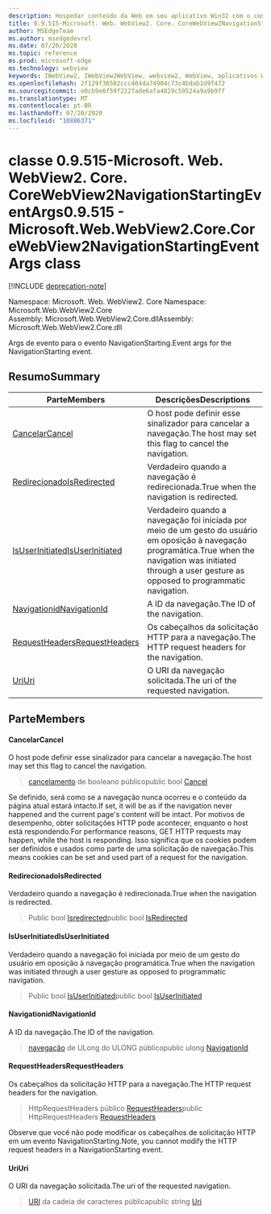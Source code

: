 ```yaml
---
description: Hospedar conteúdo da Web em seu aplicativo Win32 com o controle WebView2 do Microsoft Edge
title: 0.9.515-Microsoft. Web. WebView2. Core. CoreWebView2NavigationStartingEventArgs
author: MSEdgeTeam
ms.author: msedgedevrel
ms.date: 07/20/2020
ms.topic: reference
ms.prod: microsoft-edge
ms.technology: webview
keywords: IWebView2, IWebView2WebView, webview2, WebView, aplicativos Win32, Win32, Edge, ICoreWebView2, ICoreWebView2Controller, controle do navegador, HTML Edge
ms.openlocfilehash: 2f129f36502ccc404da74904c73c4bdab1d9f472
ms.sourcegitcommit: e0cb9e6f59f222fade6afa4829c59524a9a9b9ff
ms.translationtype: MT
ms.contentlocale: pt-BR
ms.lasthandoff: 07/20/2020
ms.locfileid: "10886371"
---
```

# <span data-ttu-id="97292-104">classe 0.9.515-Microsoft. Web. WebView2. Core. CoreWebView2NavigationStartingEventArgs</span><span class="sxs-lookup"><span data-stu-id="97292-104">0.9.515 - Microsoft.Web.WebView2.Core.CoreWebView2NavigationStartingEventArgs class</span></span> 

[!INCLUDE [deprecation-note](../../includes/deprecation-note.md)]

<span data-ttu-id="97292-105">Namespace: Microsoft. Web. WebView2. Core </span><span class="sxs-lookup"><span data-stu-id="97292-105">Namespace: Microsoft.Web.WebView2.Core</span></span>\
<span data-ttu-id="97292-106">Assembly: Microsoft.Web.WebView2.Core.dll</span><span class="sxs-lookup"><span data-stu-id="97292-106">Assembly: Microsoft.Web.WebView2.Core.dll</span></span>

<span data-ttu-id="97292-107">Args de evento para o evento NavigationStarting.</span><span class="sxs-lookup"><span data-stu-id="97292-107">Event args for the NavigationStarting event.</span></span>

## <span data-ttu-id="97292-108">Resumo</span><span class="sxs-lookup"><span data-stu-id="97292-108">Summary</span></span>

 <span data-ttu-id="97292-109">Parte</span><span class="sxs-lookup"><span data-stu-id="97292-109">Members</span></span>                        | <span data-ttu-id="97292-110">Descrições</span><span class="sxs-lookup"><span data-stu-id="97292-110">Descriptions</span></span>
--------------------------------|---------------------------------------------
[<span data-ttu-id="97292-111">Cancelar</span><span class="sxs-lookup"><span data-stu-id="97292-111">Cancel</span></span>](#cancel) | <span data-ttu-id="97292-112">O host pode definir esse sinalizador para cancelar a navegação.</span><span class="sxs-lookup"><span data-stu-id="97292-112">The host may set this flag to cancel the navigation.</span></span>
[<span data-ttu-id="97292-113">Redirecionado</span><span class="sxs-lookup"><span data-stu-id="97292-113">IsRedirected</span></span>](#isredirected) | <span data-ttu-id="97292-114">Verdadeiro quando a navegação é redirecionada.</span><span class="sxs-lookup"><span data-stu-id="97292-114">True when the navigation is redirected.</span></span>
[<span data-ttu-id="97292-115">IsUserInitiated</span><span class="sxs-lookup"><span data-stu-id="97292-115">IsUserInitiated</span></span>](#isuserinitiated) | <span data-ttu-id="97292-116">Verdadeiro quando a navegação foi iniciada por meio de um gesto do usuário em oposição à navegação programática.</span><span class="sxs-lookup"><span data-stu-id="97292-116">True when the navigation was initiated through a user gesture as opposed to programmatic navigation.</span></span>
[<span data-ttu-id="97292-117">Navigationid</span><span class="sxs-lookup"><span data-stu-id="97292-117">NavigationId</span></span>](#navigationid) | <span data-ttu-id="97292-118">A ID da navegação.</span><span class="sxs-lookup"><span data-stu-id="97292-118">The ID of the navigation.</span></span>
[<span data-ttu-id="97292-119">RequestHeaders</span><span class="sxs-lookup"><span data-stu-id="97292-119">RequestHeaders</span></span>](#requestheaders) | <span data-ttu-id="97292-120">Os cabeçalhos da solicitação HTTP para a navegação.</span><span class="sxs-lookup"><span data-stu-id="97292-120">The HTTP request headers for the navigation.</span></span>
[<span data-ttu-id="97292-121">Uri</span><span class="sxs-lookup"><span data-stu-id="97292-121">Uri</span></span>](#uri) | <span data-ttu-id="97292-122">O URI da navegação solicitada.</span><span class="sxs-lookup"><span data-stu-id="97292-122">The uri of the requested navigation.</span></span>

## <span data-ttu-id="97292-123">Parte</span><span class="sxs-lookup"><span data-stu-id="97292-123">Members</span></span>

#### <span data-ttu-id="97292-124">Cancelar</span><span class="sxs-lookup"><span data-stu-id="97292-124">Cancel</span></span> 

<span data-ttu-id="97292-125">O host pode definir esse sinalizador para cancelar a navegação.</span><span class="sxs-lookup"><span data-stu-id="97292-125">The host may set this flag to cancel the navigation.</span></span>

> <span data-ttu-id="97292-126">[cancelamento](#cancel) de booleano público</span><span class="sxs-lookup"><span data-stu-id="97292-126">public bool [Cancel](#cancel)</span></span>

<span data-ttu-id="97292-127">Se definido, será como se a navegação nunca ocorreu e o conteúdo da página atual estará intacto.</span><span class="sxs-lookup"><span data-stu-id="97292-127">If set, it will be as if the navigation never happened and the current page's content will be intact.</span></span> <span data-ttu-id="97292-128">Por motivos de desempenho, obter solicitações HTTP pode acontecer, enquanto o host está respondendo.</span><span class="sxs-lookup"><span data-stu-id="97292-128">For performance reasons, GET HTTP requests may happen, while the host is responding.</span></span> <span data-ttu-id="97292-129">Isso significa que os cookies podem ser definidos e usados como parte de uma solicitação de navegação.</span><span class="sxs-lookup"><span data-stu-id="97292-129">This means cookies can be set and used part of a request for the navigation.</span></span>

#### <span data-ttu-id="97292-130">Redirecionado</span><span class="sxs-lookup"><span data-stu-id="97292-130">IsRedirected</span></span> 

<span data-ttu-id="97292-131">Verdadeiro quando a navegação é redirecionada.</span><span class="sxs-lookup"><span data-stu-id="97292-131">True when the navigation is redirected.</span></span>

> <span data-ttu-id="97292-132">Public bool [Isredirected](#isredirected)</span><span class="sxs-lookup"><span data-stu-id="97292-132">public bool [IsRedirected](#isredirected)</span></span>

#### <span data-ttu-id="97292-133">IsUserInitiated</span><span class="sxs-lookup"><span data-stu-id="97292-133">IsUserInitiated</span></span> 

<span data-ttu-id="97292-134">Verdadeiro quando a navegação foi iniciada por meio de um gesto do usuário em oposição à navegação programática.</span><span class="sxs-lookup"><span data-stu-id="97292-134">True when the navigation was initiated through a user gesture as opposed to programmatic navigation.</span></span>

> <span data-ttu-id="97292-135">Public bool [IsUserInitiated](#isuserinitiated)</span><span class="sxs-lookup"><span data-stu-id="97292-135">public bool [IsUserInitiated](#isuserinitiated)</span></span>

#### <span data-ttu-id="97292-136">Navigationid</span><span class="sxs-lookup"><span data-stu-id="97292-136">NavigationId</span></span> 

<span data-ttu-id="97292-137">A ID da navegação.</span><span class="sxs-lookup"><span data-stu-id="97292-137">The ID of the navigation.</span></span>

> <span data-ttu-id="97292-138">[navegação](#navigationid) de ULong do ULONG público</span><span class="sxs-lookup"><span data-stu-id="97292-138">public ulong [NavigationId](#navigationid)</span></span>

#### <span data-ttu-id="97292-139">RequestHeaders</span><span class="sxs-lookup"><span data-stu-id="97292-139">RequestHeaders</span></span> 

<span data-ttu-id="97292-140">Os cabeçalhos da solicitação HTTP para a navegação.</span><span class="sxs-lookup"><span data-stu-id="97292-140">The HTTP request headers for the navigation.</span></span>

> <span data-ttu-id="97292-141">HttpRequestHeaders público [RequestHeaders](#requestheaders)</span><span class="sxs-lookup"><span data-stu-id="97292-141">public HttpRequestHeaders [RequestHeaders](#requestheaders)</span></span>

<span data-ttu-id="97292-142">Observe que você não pode modificar os cabeçalhos de solicitação HTTP em um evento NavigationStarting.</span><span class="sxs-lookup"><span data-stu-id="97292-142">Note, you cannot modify the HTTP request headers in a NavigationStarting event.</span></span>

#### <span data-ttu-id="97292-143">Uri</span><span class="sxs-lookup"><span data-stu-id="97292-143">Uri</span></span> 

<span data-ttu-id="97292-144">O URI da navegação solicitada.</span><span class="sxs-lookup"><span data-stu-id="97292-144">The uri of the requested navigation.</span></span>

> <span data-ttu-id="97292-145">[URI](#uri) da cadeia de caracteres pública</span><span class="sxs-lookup"><span data-stu-id="97292-145">public string [Uri](#uri)</span></span>


